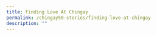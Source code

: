 ```yaml
---
title: Finding Love At Chingay
permalink: /chingay50-stories/finding-love-at-chingay
description: ""
---
```

